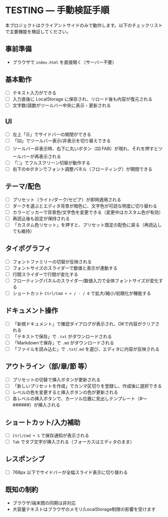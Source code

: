 # TESTING — 手動検証手順

本プロジェクトはクライアントサイドのみで動作します。以下のチェックリストで主要機能を検証してください。

## 事前準備

- ブラウザで `index.html` を直接開く（サーバー不要）

## 基本動作

- [ ] テキスト入力ができる
- [ ] 入力直後に LocalStorage に保存され、リロード後も内容が復元される
- [ ] 文字数/語数がツールバー中央に表示・更新される

## UI

- [ ] 左上「☰」でサイドバーの開閉ができる
- [ ] 「⌨️」でツールバー表示/非表示を切り替えできる
- [ ] ツールバー非表示時、右下に丸いボタン（⌨️ FAB）が現れ、それを押すとツールバーが再表示される
- [ ] 「⛶」でフルスクリーン切替が動作する
- [ ] 右下の⚙️ボタンでフォント調整パネル（フローティング）が開閉できる

## テーマ/配色

- [ ] プリセット（ライト/ダーク/セピア）が即時適用される
- [ ] ダークを選ぶとエディタ背景が暗色に、文字色が可読な明度に切り替わる
- [ ] カラーピッカーで背景色/文字色を変更できる（変更中はカスタム色が有効）
- [ ] 再読込後も設定が保持される
- [ ] 「カスタム色リセット」を押すと、プリセット既定の配色に戻る（再読込しても維持）

## タイポグラフィ

- [ ] フォントファミリーの切替が反映される
- [ ] フォントサイズのスライダーで数値と表示が連動する
- [ ] 行間スライダーで行間が変化する
- [ ] フローティングパネルのスライダー/数値入力で全体フォントサイズが変化する
- [ ] ショートカット `Ctrl/Cmd + + / - / 0` で拡大/縮小/初期化が機能する

## ドキュメント操作

- [ ] 「新規ドキュメント」で確認ダイアログが表示され、OKで内容がクリアされる
- [ ] 「テキストで保存」で `.txt` がダウンロードされる
- [ ] 「Markdownで保存」で `.md` がダウンロードされる
- [ ] 「ファイルを読み込む」で `.txt`/`.md` を選び、エディタに内容が反映される

## アウトライン（部/章/節 等）

- [ ] プリセットの切替で挿入ボタンが更新される
- [ ] 「新しいプリセットを作成」でカンマ区切りを登録し、作成後に選択できる
- [ ] レベルの色を変更すると挿入ボタンの色が更新される
- [ ] 各レベルの挿入ボタンで、カーソル位置に見出しテンプレート（#〜######）が挿入される

## ショートカット/入力補助

- [ ] `Ctrl/Cmd + S` で保存通知が表示される
- [ ] `Tab` でタブ文字が挿入される（フォーカスはエディタのまま）

## レスポンシブ

- [ ] 768px 以下でサイドバーが全幅スライド表示に切り替わる

## 既知の制約

- ブラウザ/端末間の同期は非対応
- 大容量テキストはブラウザのメモリ/LocalStorage制限の影響を受けます

